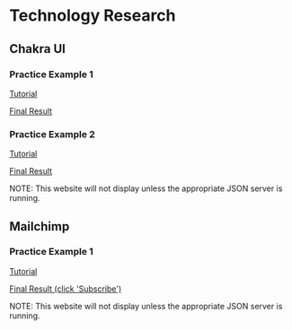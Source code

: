 # Technology Research

## Chakra UI

### Practice Example 1

[Tutorial](https://www.youtube.com/watch?v=cuyU9NSb7wY)

[Final Result](https://login-chakraui.vercel.app/)

### Practice Example 2

[Tutorial](https://www.youtube.com/watch?v=iXsM6NkEmFc&list=PL4cUxeGkcC9hcnIeryurNMMcGBHp7AYlP)

[Final Result](https://dojotaskstutorial.vercel.app/)

NOTE: This website will not display unless the appropriate JSON server is running.

## Mailchimp

### Practice Example 1

[Tutorial](https://mailchimp.com/help/)

[Final Result (click 'Subscribe')](https://dojotaskstutorial.vercel.app/)

NOTE: This website will not display unless the appropriate JSON server is running.